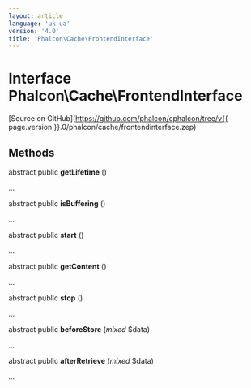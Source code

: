 ```yaml
---
layout: article
language: 'uk-ua'
version: '4.0'
title: 'Phalcon\Cache\FrontendInterface'
---
```

# Interface **Phalcon\Cache\FrontendInterface**

[Source on GitHub](https://github.com/phalcon/cphalcon/tree/v{{ page.version }}.0/phalcon/cache/frontendinterface.zep)

## Methods

abstract public **getLifetime** ()

...

abstract public **isBuffering** ()

...

abstract public **start** ()

...

abstract public **getContent** ()

...

abstract public **stop** ()

...

abstract public **beforeStore** (*mixed* $data)

...

abstract public **afterRetrieve** (*mixed* $data)

...